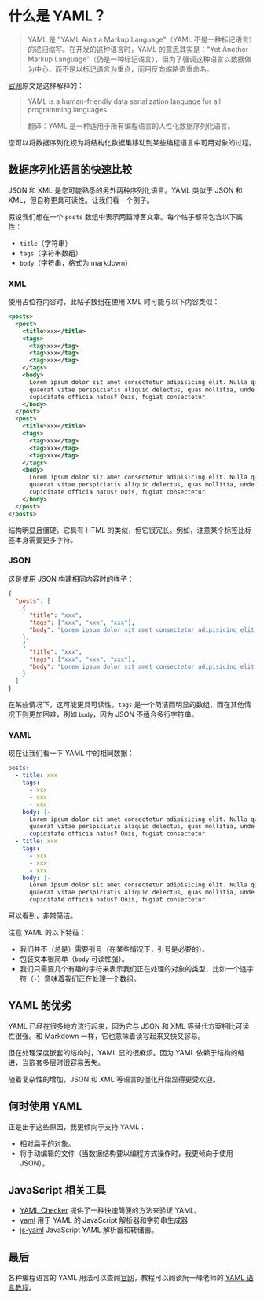 # 什么是 YAML？

> YAML 是 "YAML Ain't a Markup Language"（YAML 不是一种标记语言）的递归缩写。在开发的这种语言时，YAML 的意思其实是："Yet Another Markup Language"（仍是一种标记语言），但为了强调这种语言以数据做为中心，而不是以标记语言为重点，而用反向缩略语重命名。

[官网](https://yaml.org/)原文是这样解释的：

> YAML is a human-friendly data serialization language for all programming languages.
>
> 翻译：YAML 是一种适用于所有编程语言的人性化数据序列化语言。

您可以将数据序列化视为将结构化数据集移动到某些编程语言中可用对象的过程。

## 数据序列化语言的快速比较

JSON 和 XML 是您可能熟悉的另外两种序列化语言。YAML 类似于 JSON 和 XML，但自称更具可读性。让我们看一个例子。

假设我们想在一个 `posts` 数组中表示两篇博客文章。每个帖子都将包含以下属性：

- `title`（字符串）
- `tags`（字符串数组）
- `body`（字符串，格式为 markdown）

### XML

使用占位符内容时，此帖子数组在使用 XML 时可能与以下内容类似：

```xml
<posts>
  <post>
    <title>xxx</title>
    <tags>
      <tag>xxx</tag>
      <tag>xxx</tag>
      <tag>xxx</tag>
    </tags>
    <body>
      Lorem ipsum dolor sit amet consectetur adipisicing elit. Nulla quidem at, suscipit quo ullam
      quaerat vitae perspiciatis aliquid delectus, quas mollitia, unde consequuntur commodi
      cupiditate officia natus? Quis, fugiat consectetur.
    </body>
  </post>
  <post>
    <title>xxx</title>
    <tags>
      <tag>xxx</tag>
      <tag>xxx</tag>
      <tag>xxx</tag>
    </tags>
    <body>
      Lorem ipsum dolor sit amet consectetur adipisicing elit. Nulla quidem at, suscipit quo ullam
      quaerat vitae perspiciatis aliquid delectus, quas mollitia, unde consequuntur commodi
      cupiditate officia natus? Quis, fugiat consectetur.
    </body>
  </post>
</posts>
```

结构明显且僵硬。它具有 HTML 的类似，但它很冗长。例如，注意某个标签比标签本身需要更多字符。

### JSON

这是使用 JSON 构建相同内容时的样子：

```json
{
  "posts": [
    {
      "title": "xxx",
      "tags": ["xxx", "xxx", "xxx"],
      "body": "Lorem ipsum dolor sit amet consectetur adipisicing elit. Nulla quidem at, suscipit quo ullam quaerat vitae perspiciatis aliquid delectus, quas mollitia, unde consequuntur commodi cupiditate officia natus? Quis, fugiat consectetur."
    },
    {
      "title": "xxx",
      "tags": ["xxx", "xxx", "xxx"],
      "body": "Lorem ipsum dolor sit amet consectetur adipisicing elit. Nulla quidem at, suscipit quo ullam quaerat vitae perspiciatis aliquid delectus, quas mollitia, unde consequuntur commodi cupiditate officia natus? Quis, fugiat consectetur."
    }
  ]
}
```

在某些情况下，这可能更具可读性，`tags` 是一个简洁而明显的数组，而在其他情况下则更加困难，例如 `body`，因为 JSON 不适合多行字符串。

### YAML

现在让我们看一下 YAML 中的相同数据：

```yaml
posts:
  - title: xxx
    tags:
      - xxx
      - xxx
      - xxx
    body: |-
      Lorem ipsum dolor sit amet consectetur adipisicing elit. Nulla quidem at, suscipit quo ullam
      quaerat vitae perspiciatis aliquid delectus, quas mollitia, unde consequuntur commodi
      cupiditate officia natus? Quis, fugiat consectetur.
  - title: xxx
    tags:
      - xxx
      - xxx
      - xxx
    body: |-
      Lorem ipsum dolor sit amet consectetur adipisicing elit. Nulla quidem at, suscipit quo ullam
      quaerat vitae perspiciatis aliquid delectus, quas mollitia, unde consequuntur commodi
      cupiditate officia natus? Quis, fugiat consectetur.
```

可以看到，非常简洁。

注意 YAML 的以下特征：

- 我们并不（总是）需要引号（在某些情况下，引号是必要的）。
- 包装文本很简单（`body` 可读性强）。
- 我们只需要几个有趣的字符来表示我们正在处理的对象的类型，比如一个连字符（`-`）意味着我们正在处理一个数组。

## YAML 的优劣

YAML 已经在很多地方流行起来，因为它与 JSON 和 XML 等替代方案相比可读性很强。和 Markdown 一样，它也意味着读写起来又快又容易。

但在处理深度嵌套的结构时，YAML 显的很麻烦。因为 YAML 依赖于结构的缩进，当嵌套多层时很容易丢失。

随着复杂性的增加，JSON 和 XML 等语言的僵化开始显得更受欢迎。

## 何时使用 YAML

正是出于这些原因，我更倾向于支持 YAML：

- 相对扁平的对象。
- 将手动编辑的文件（当数据结构要以编程方式操作时，我更倾向于使用 JSON）。

## JavaScript 相关工具

- [YAML Checker](https://yamlchecker.com/) 提供了一种快速简便的方法来验证 YAML。
- [yaml](https://github.com/eemeli/yaml) 用于 YAML 的 JavaScript 解析器和字符串生成器
- [js-yaml](https://github.com/nodeca/js-yaml) JavaScript YAML 解析器和转储器。

## 最后

各种编程语言的 YAML 用法可以查阅[官网](https://yaml.org/)，教程可以阅读阮一峰老师的 [YAML 语言教程](https://www.ruanyifeng.com/blog/2016/07/yaml.html)。
